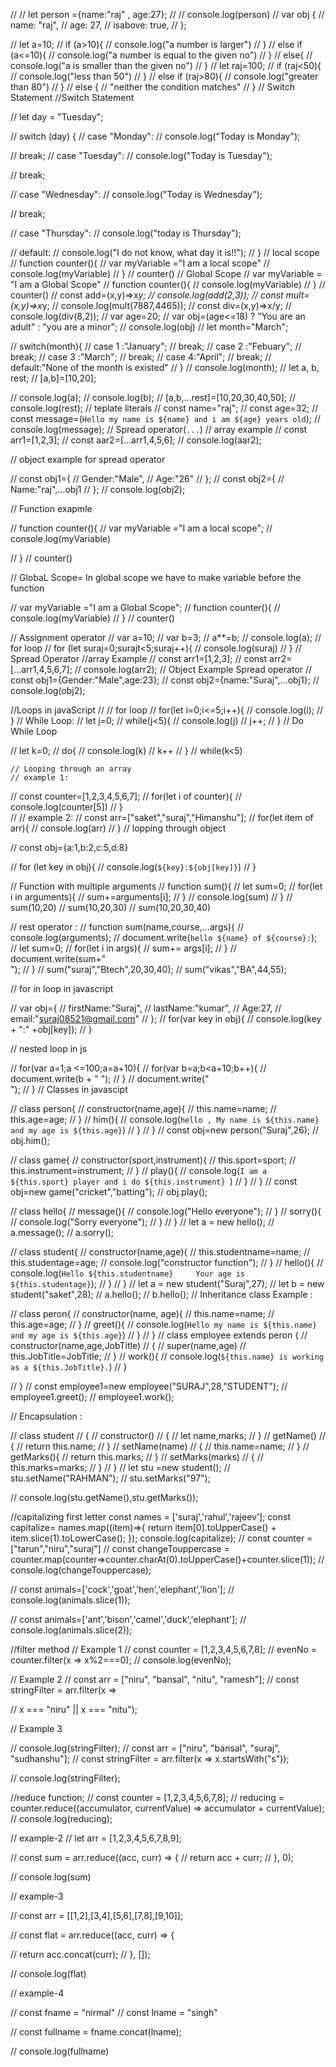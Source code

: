 // // let person ={name:"raj" , age:27};
// // console.log(person)
// var obj {
//     name: "raj",
//     age: 27,
//     isabove: true,
// };

// let a=10;
// if (a>10){
//     console.log("a number is larger")
// }
// else if (a<=10){
//     console.log("a number is equal to the given no")
// }
// else{
//     console.log("a is smaller than the given no")
// }
// let raj=100;
// if (raj<50){
//     console.log("less than 50")
// }
// else if (raj>80){
//     console.log("greater than 80")
// }
// else {
//     "neither the condition matches"
// }
// Switch Statement
//Switch Statement

// let day = "Tuesday";

// switch (day) {
//   case "Monday":
//     console.log("Today is Monday");

//     break;
//   case "Tuesday":
//     console.log("Today is Tuesday");

//     break;

//   case "Wednesday":
//     console.log("Today is Wednesday");

//     break;

//     case "Thursday":
//         console.log("today is Thursday");

//   default:
//     console.log("I do not know, what day it is!!");
// }
// local scope
// function counter(){
// var myVariable ="I am a local scope"
// console.log(myVariable)
// }
// counter()
// Global Scope
// var myVariable = "I am a Global Scope"
// function counter(){
//   console.log(myVariable)
// }
// counter()
// const add=(x,y)=>x*y;
// console.log(add(2,3));
// const mult=(x,y)=>x*y;
// console.log(mult(7887,4465));
// const div=(x,y)=>x/y;
// console.log(div(8,2));
// var age=20;
// var obj=(age<=18) ? "You are an adult" : "you are a minor";
// console.log(obj)
// let month="March";

// switch(month){
//   case 1 :"January";
//   break;
//   case 2 :"Febuary";
//   break;
//   case 3 :"March";
//   break;
//   case 4:"April";
//   break;
//   default:"None of the month is existed"
// }
// console.log(month);
// let a, b, rest;
// [a,b]=[10,20];

// console.log(a);
// console.log(b);
// [a,b,...rest]=[10,20,30,40,50];
// console.log(rest);
// teplate literals
// const name="raj";
// const age=32;
// const message=(`Hello my name is ${name} and i am ${age} years old`);
// console.log(message);
// Spread operator(`...`)
// array example
// const arr1=[1,2,3];
// const aar2=[...arr1,4,5,6];
// console.log(aar2);

// object example for spread operator

// const obj1={
//     Gender:"Male",
//     Age:"26"
// };
// const obj2={
//     Name:"raj",...obj1
// };
// console.log(obj2);

// Function exapmle

// function counter(){
//     var myVariable ="I am a local scope";
//     console.log(myVariable)

// }
// counter()

// GlobaL Scope= In global scope we have to make variable before the function

// var myVariable ="I am a Global Scope";
// function counter(){
//     console.log(myVariable)
// }
// counter()

// Assignment operator
// var a=10;
// var b=3;
// a**=b;
// console.log(a);
// for loop
// for (let suraj=0;surajt<5;suraj++){
//     console.log(suraj)
// }
// Spread Operator   //array Example
// const arr1=[1,2,3];
// const arr2=[...arr1,4,5,6,7];
// console.log(arr2);
// Object Example Spread operator
// const obj1={Gender:"Male",age:23};
// const obj2={name:"Suraj",...obj1};
// console.log(obj2);

//Loops in javaScript
// // for loop
// for(let i=0;i<=5;i++){
//     console.log(i);
// }
// While Loop:
// let j=0;
// while(j<5){
//     console.log(j)
//     j++;
// }
// Do While Loop

// let k=0;
// do{
//     console.log(k)
//     k++
// }
// while(k<5)

    // Looping through an array
    // example 1:
// const counter=[1,2,3,4,5,6,7];
// for(let i of counter){
//     console.log(counter[5])
// }  
// // example 2: 
// const arr=["saket","suraj","Himanshu"];
// for(let item of arr){
//     console.log(arr)
// }
// lopping through object

// const obj={a:1,b:2,c:5,d:8}

// for (let key in obj){
//     console.log(`${key}:${obj[key]}`)
// }

// Function with multiple arguments
// function sum(){
//     let sum=0;
//     for(let i in arguments){
//         sum+=arguments[i];
//     }
//     console.log(sum)
// }
// sum(10,20)
// sum(10,20,30)
// sum(10,20,30,40)

// rest operator : 
// function sum(name,course,...args){
//     console.log(arguments);
//     document.write(`hello ${name} of ${course}:`);
//     let sum=0;
//     for(let i in args){
//         sum+= args[i];
//     }
//     document.write(sum+"<br>");
// }
// sum("suraj","Btech",20,30,40);
// sum("vikas","BA",44,55);

// for in loop in javascript

// var obj={
//     firstName:"Suraj",
//     lastName:"kumar",
//     Age:27,
//     email:"suraj08521@gmail.com"
// };
// for(var key in obj){
//     console.log(key + ":" +obj[key]);
// }

// nested loop in js

// for(var a=1;a <=100;a=a+10){
//     for(var b=a;b<a+10;b++){
//         document.write(b + " ");
//     }
//     document.write("<br>");
// }
// Classes in javascipt

// class person{
//     constructor(name,age){
//         this.name=name;
//         this.age=age;
//     }
//     him(){
//         console.log(`hello , My name is ${this.name} and my age is ${this.age}`)
//     }
// }
// const obj=new person("Suraj",26);
// obj.him();

// class game{
//     constructor(sport,instrument){
//         this.sport=sport;
//         this.instrument=instrument;
//     }
//     play(){
//         console.log(`I am a ${this.sport} player and i do ${this.instrument} `)
//     }
// }
// const obj=new game("cricket","batting");
// obj.play();

// class hello{
//     message(){
//         console.log("Hello everyone");
//     }
//     sorry(){
//         console.log("Sorry everyone");
//     }
// }
// let a = new hello();
// a.message();
// a.sorry();

// class student{
//     constructor(name,age){
//         this.studentname=name;
//         this.studentage=age;
//         console.log("constructor function");
//     }
//     hello(){
//         console.log(`Hello ${this.studentname}     Your age is ${this.studentage}`);
//     }
// }
// let a = new student("Suraj",27);
// let b = new student("saket",28);
// a.hello();
// b.hello();
// Inheritance class Example :

// class peron{
//     constructor(name, age){
//         this.name=name;
//         this.age=age;
//     }
//     greet(){
//         console.log(`Hello my name is ${this.name} and my age is ${this.age}`)
//     }
// }
// class employee extends peron {
//     constructor(name,age,JobTitle)
// {
//     super(name,age)
//     this.JobTitle=JobTitle;
//     }
//     work(){
//         console.log(`${this.name} is working as a ${this.JobTitle}.`)
//     }

// }
// const employee1=new employee("SURAJ",28,"STUDENT");
// employee1.greet();
// employee1.work();

// Encapsulation :

// class student
// {
//     constructor()
//     {
//         let name,marks;
//     }
//     getName()
//     {
//         return this.name;
//     }
//     setName(name)
//     {
//         this.name=name;
//     }
//     getMarks(){
//         return this.marks;
//     }
//     setMarks(marks)
//     {
//         this.marks=marks;
//     }
// }
// let stu =new student();
// stu.setName("RAHMAN");
// stu.setMarks("97");

// console.log(stu.getName(),stu.getMarks());

//capitalizing first letter
const names = ['suraj','rahul','rajeev'];
const capitalize= names.map((item)=>{
    return item[0].toUpperCase() + item.slice(1).toLowerCase();
});
console.log(capitalize);
// const counter =["tarun","niru","suraj"]
// const changeTouppercase = counter.map(counter=>counter.charAt(0).toUpperCase()+counter.slice(1));
// console.log(changeTouppercase);

// const animals=['cock','goat','hen','elephant','lion'];
// console.log(animals.slice(1));

// const animals=['ant','bison','camel','duck','elephant'];
// console.log(animals.slice(2));


//filter method
// Example 1
// const counter = [1,2,3,4,5,6,7,8];
// evenNo = counter.filter(x => x%2===0);
// console.log(evenNo);

// Example 2
// const arr = ["niru", "bansal", "nitu", "ramesh"];
// const stringFilter = arr.filter(x => 
    
//     x === "niru" || x === "nitu");

// Example 3

// console.log(stringFilter);
// const arr = ["niru", "bansal", "suraj", "sudhanshu"];
// const stringFilter = arr.filter(x => x.startsWith("s"));

// console.log(stringFilter);

//reduce function;
// const counter = [1,2,3,4,5,6,7,8];
// reducing = counter.reduce((accumulator, currentValue) => accumulator + currentValue);
// console.log(reducing);

// example-2
// let arr = [1,2,3,4,5,6,7,8,9];

// const sum = arr.reduce((acc, curr) => {
//     return acc + curr;
// }, 0);

// console.log(sum)

// example-3

// const arr = [[1,2],[3,4],[5,6],[7,8],[9,10]];


// const flat = arr.reduce((acc, curr) => {

//     return acc.concat(curr);
// }, []);

// console.log(flat)

// example-4

// const fname = "nirmal"
// const lname = "singh"

// const fullname = fname.concat(lname);

// console.log(fullname)









